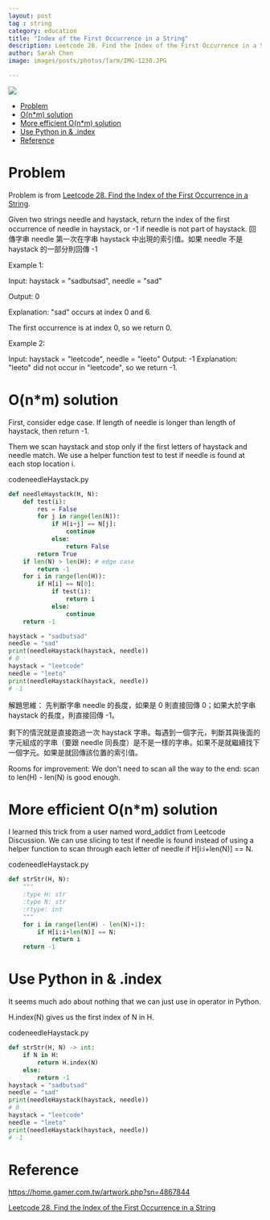 ```yaml
---
layout: post
tag : string
category: education
title: "Index of the First Occurrence in a String"
description: Leetcode 28. Find the Index of the First Occurrence in a String
author: Sarah Chen
image: images/posts/photos/farm/IMG-1230.JPG

---
```

![](../images/posts/photos/farm/IMG-1230.JPG)
- [Problem](#problem)
- [O(n*m) solution](#onm-solution)
- [More efficient O(n*m) solution](#more-efficient-onm-solution)
- [Use Python in & .index](#use-python-in--index)
- [Reference](#reference)

# Problem 

Problem is from [Leetcode 28. Find the Index of the First Occurrence in a String](https://leetcode.com/problems/find-the-index-of-the-first-occurrence-in-a-string/).

Given two strings needle and haystack, return the index of the first occurrence of needle in haystack, or -1 if needle is not part of haystack.
回傳字串 needle 第一次在字串 haystack 中出現的索引值。如果 needle 不是 haystack 的一部分則回傳 -1 

Example 1:

Input: haystack = "sadbutsad", needle = "sad"

Output: 0

Explanation: "sad" occurs at index 0 and 6.

The first occurrence is at index 0, so we return 0.

Example 2:

Input: haystack = "leetcode", needle = "leeto"
Output: -1
Explanation: "leeto" did not occur in "leetcode", so we return -1.
 

# O(n*m) solution

First, consider edge case.  If length of needle is longer than length of haystack, then return -1. 

Them we scan haystack and stop only if the first letters of haystack and needle match.  We use a helper function <span class="coding">test</span> to test if needle is found at each stop location i. 

<div class="code-head"><span>code</span>needleHaystack.py</div>

```py
def needleHaystack(H, N):
    def test(i):
        res = False
        for j in range(len(N)):
            if H[i+j] == N[j]:
                continue
            else:
                return False
        return True
    if len(N) > len(H): # edge case
        return -1
    for i in range(len(H)):
        if H[i] == N[0]:
            if test(i):
                return i
            else:
                continue
    return -1

haystack = "sadbutsad"
needle = "sad"
print(needleHaystack(haystack, needle))
# 0
haystack = "leetcode"
needle = "leeto"
print(needleHaystack(haystack, needle))
# -1
```
解題思維：
先判斷字串 needle 的長度，如果是 0 則直接回傳 0；如果大於字串 haystack 的長度，則直接回傳 -1。

剩下的情況就是直接跑過一次 haystack 字串。每遇到一個字元，判斷其與後面的字元組成的字串（要跟 needle 同長度）是不是一樣的字串。如果不是就繼續找下一個字元。如果是就回傳該位置的索引值。

Rooms for improvement:
We don't need to scan all the way to the end: scan to len(H) - len(N) is good enough. 

# More efficient O(n*m) solution

I learned this trick from a user named word_addict from Leetcode Discussion.  We can use slicing to test if needle is found instead of using a helper function to scan through each letter of needle <span class="coding">if H[i:i+len(N)] == N</span>.

<div class="code-head"><span>code</span>needleHaystack.py</div>

```py
def strStr(H, N):
    """
    :type H: str
    :type N: str
    :rtype: int
    """
    for i in range(len(H) - len(N)+1):
        if H[i:i+len(N)] == N:
            return i
    return -1
```

# Use Python in & .index

It seems much ado about nothing that we can just use <span class="coding">in</span> operator in Python. 

<span class="coding">H.index(N)</span> gives us the first index of N in H. 

<div class="code-head"><span>code</span>needleHaystack.py</div>

```py
def strStr(H, N) -> int:
    if N in H:
        return H.index(N)
    else:
        return -1
haystack = "sadbutsad"
needle = "sad"
print(needleHaystack(haystack, needle))
# 0
haystack = "leetcode"
needle = "leeto"
print(needleHaystack(haystack, needle))
# -1
```

# Reference
https://home.gamer.com.tw/artwork.php?sn=4867844

[Leetcode 28. Find the Index of the First Occurrence in a String](https://leetcode.com/problems/find-the-index-of-the-first-occurrence-in-a-string/)